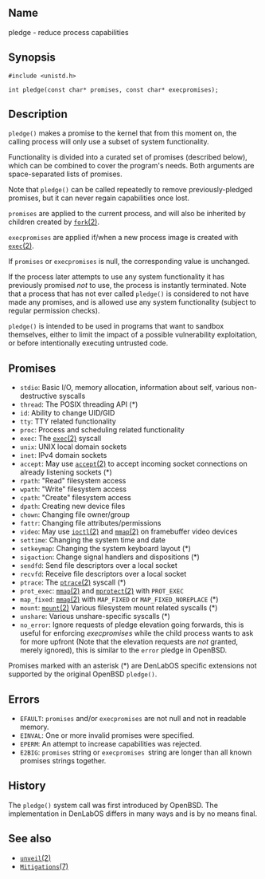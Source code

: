 ## Name

pledge - reduce process capabilities

## Synopsis

```**c++
#include <unistd.h>

int pledge(const char* promises, const char* execpromises);
```

## Description

`pledge()` makes a promise to the kernel that from this moment on, the calling process will only use a subset of system functionality.

Functionality is divided into a curated set of promises (described below), which can be combined to cover the program's needs. Both arguments are space-separated lists of promises.

Note that `pledge()` can be called repeatedly to remove previously-pledged promises, but it can never regain capabilities once lost.

`promises` are applied to the current process, and will also be inherited by children created by [`fork`(2)](help://man/2/fork).

`execpromises` are applied if/when a new process image is created with [`exec`(2)](help://man/2/exec).

If `promises` or `execpromises` is null, the corresponding value is unchanged.

If the process later attempts to use any system functionality it has previously promised _not_ to use, the process is instantly terminated. Note that a process that has not ever called `pledge()` is considered to not have made any promises, and is allowed use any system functionality (subject to regular permission checks).

`pledge()` is intended to be used in programs that want to sandbox themselves, either to limit the impact of a possible vulnerability exploitation, or before intentionally executing untrusted code.

## Promises

-   `stdio`: Basic I/O, memory allocation, information about self, various non-destructive syscalls
-   `thread`: The POSIX threading API (\*)
-   `id`: Ability to change UID/GID
-   `tty`: TTY related functionality
-   `proc`: Process and scheduling related functionality
-   `exec`: The [`exec`(2)](help://man/2/exec) syscall
-   `unix`: UNIX local domain sockets
-   `inet`: IPv4 domain sockets
-   `accept`: May use [`accept`(2)](help://man/2/accept) to accept incoming socket connections on already listening sockets (\*)
-   `rpath`: "Read" filesystem access
-   `wpath`: "Write" filesystem access
-   `cpath`: "Create" filesystem access
-   `dpath`: Creating new device files
-   `chown`: Changing file owner/group
-   `fattr`: Changing file attributes/permissions
-   `video`: May use [`ioctl`(2)](help://man/2/ioctl) and [`mmap`(2)](help://man/2/mmap) on framebuffer video devices
-   `settime`: Changing the system time and date
-   `setkeymap`: Changing the system keyboard layout (\*)
-   `sigaction`: Change signal handlers and dispositions (\*)
-   `sendfd`: Send file descriptors over a local socket
-   `recvfd`: Receive file descriptors over a local socket
-   `ptrace`: The [`ptrace`(2)](help://man/2/ptrace) syscall (\*)
-   `prot_exec`: [`mmap`(2)](help://man/2/mmap) and [`mprotect`(2)](help://man/2/mprotect) with `PROT_EXEC`
-   `map_fixed`: [`mmap`(2)](help://man/2/mmap) with `MAP_FIXED` or `MAP_FIXED_NOREPLACE` (\*)
-   `mount`: [`mount`(2)](help://man/2/mount) Various filesystem mount related syscalls (\*)
-   `unshare`: Various unshare-specific syscalls (\*)
-   `no_error`: Ignore requests of pledge elevation going forwards, this is useful for enforcing _execpromises_ while the child process wants to ask for more upfront (Note that the elevation requests are _not_ granted, merely ignored), this is similar to the `error` pledge in OpenBSD.

Promises marked with an asterisk (\*) are DenLabOS specific extensions not supported by the original OpenBSD `pledge()`.

## Errors

-   `EFAULT`: `promises` and/or `execpromises` are not null and not in readable memory.
-   `EINVAL`: One or more invalid promises were specified.
-   `EPERM`: An attempt to increase capabilities was rejected.
-   `E2BIG`: `promises` string or `execpromises `string are longer than all known promises strings together.

## History

The `pledge()` system call was first introduced by OpenBSD. The implementation in DenLabOS differs in many ways and is by no means final.

## See also

-   [`unveil`(2)](help://man/2/unveil)
-   [`Mitigations`(7)](help://man/7/Mitigations)
